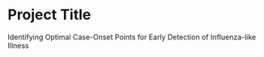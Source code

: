 # Project Title
Identifying Optimal Case-Onset Points for Early Detection of Influenza-like Illness
